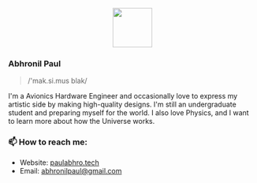 <p align="center">
  <img height="80" src="https://cdn.maximousblk.now.sh/images/max/logotype.svg">
</p>

### Abhronil Paul

> /'mak.si.mus blak/

I'm a Avionics Hardware Engineer and occasionally love to express my artistic side by making high-quality designs. I'm still an undergraduate student and preparing myself for the world. I also love Physics, and I want to learn more about how the Universe works.

### 📫 How to reach me:

- Website: [paulabhro.tech](https://paulabhro.tech/)
- Email: [abhronilpaul@gmail.com](mailto:abhronilpaul@gmail.com)
